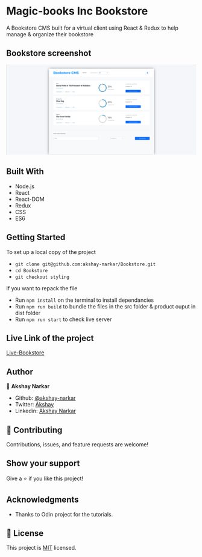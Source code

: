 # Magic-books Inc Bookstore

A Bookstore CMS built for a virtual client using React & Redux to help manage & organize their bookstore

## Bookstore screenshot

![screenshot](./bookstore.png)

## Built With

- Node.js
- React
- React-DOM
- Redux
- CSS
- ES6

## Getting Started

To set up a local copy of the project

- `git clone git@github.com:akshay-narkar/Bookstore.git`
- `cd Bookstore`
- `git checkout styling`

If you want to repack the file

- Run `npm install` on the terminal to install dependancies
- Run `npm run build` to bundle the files in the src folder & product ouput in dist folder
- Run `npm run start` to check live server

<!-- ## Testing

Calculator operations has been tested in various scenarious with Jest Testing Framework.
Main React components have been tested with Snapshot testing. -->

<!-- - Run `npm run test` to run the tests

<img src="./test.png"> -->

## Live Link of the project

[Live-Bookstore](https://bookstore-akshay.herokuapp.com/)

## Author

👤 **Akshay Narkar**

- Github: [@akshay-narkar](https://github.com/akshay-narkar)
- Twitter: [Akshay](https://www.twitter.com/akidoit)
- Linkedin: [Akshay Narkar](https://www.linkedin.com/in/akshaynarkar25/)

## 🤝 Contributing

Contributions, issues, and feature requests are welcome!

## Show your support

Give a ⭐️ if you like this project!

## Acknowledgments

- Thanks to Odin project for the tutorials.

## 📝 License

This project is [MIT](LICENSE) licensed.
